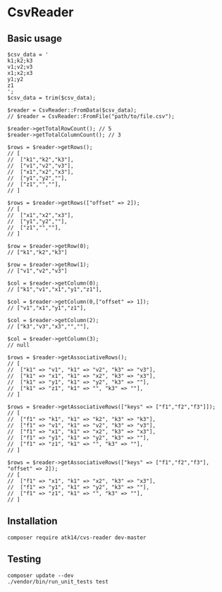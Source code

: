 CsvReader
=========

Basic usage
-----------

    $csv_data = '
    k1;k2;k3
    v1;v2;v3
    x1;x2;x3
    y1;y2
    z1
    ';
    $csv_data = trim($csv_data);

    $reader = CsvReader::FromData($csv_data);
    // $reader = CsvReader::FromFile("path/to/file.csv");
    
    $reader->getTotalRowCount(); // 5
    $reader->getTotalColumnCount(); // 3

    $rows = $reader->getRows();
    // [
    //  ["k1","k2","k3"],
    //  ["v1","v2","v3"],
    //  ["x1","x2","x3"],
    //  ["y1","y2",""],
    //  ["z1","",""],
    // ]

    $rows = $reader->getRows(["offset" => 2]);
    // [
    //  ["x1","x2","x3"],
    //  ["y1","y2",""],
    //  ["z1","",""],
    // ]

    $row = $reader->getRow(0);
    // ["k1","k2","k3"]

    $row = $reader->getRow(1);
    // ["v1","v2","v3"]

    $col = $reader->getColumn(0);
    // ["k1","v1","x1","y1","z1"],

    $col = $reader->getColumn(0,["offset" => 1]);
    // ["v1","x1","y1","z1"],

    $col = $reader->getColumn(2);
    // ["k3","v3","x3","",""],

    $col = $reader->getColumn(3);
    // null

    $rows = $reader->getAssociativeRows();
    // [
    //  ["k1" => "v1", "k1" => "v2", "k3" => "v3"],
    //  ["k1" => "x1", "k1" => "x2", "k3" => "x3"],
    //  ["k1" => "y1", "k1" => "y2", "k3" => ""],
    //  ["k1" => "z1", "k1" => "", "k3" => ""],
    // ]

    $rows = $reader->getAssociativeRows(["keys" => ["f1","f2","f3"]]);
    // [
    //  ["f1" => "k1", "k1" => "k2", "k3" => "k3"],
    //  ["f1" => "v1", "k1" => "v2", "k3" => "v3"],
    //  ["f1" => "x1", "k1" => "x2", "k3" => "x3"],
    //  ["f1" => "y1", "k1" => "y2", "k3" => ""],
    //  ["f1" => "z1", "k1" => "", "k3" => ""],
    // ]

    $rows = $reader->getAssociativeRows(["keys" => ["f1","f2","f3"], "offset" => 2]);
    // [
    //  ["f1" => "x1", "k1" => "x2", "k3" => "x3"],
    //  ["f1" => "y1", "k1" => "y2", "k3" => ""],
    //  ["f1" => "z1", "k1" => "", "k3" => ""],
    // ]

Installation
------------

    composer require atk14/cvs-reader dev-master

Testing
-------

    composer update --dev
    ./vendor/bin/run_unit_tests test

[//]: # ( vim: set ts=2 et: )
